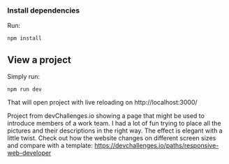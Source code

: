 ### Install dependencies

Run:

```
npm install
```

## View a project

Simply run:

```
npm run dev
```

That will open project with live reloading on http://localhost:3000/

Project from devChallenges.io showing a page that might be used to introduce members of a work team. I had a lot of fun trying to place all the pictures and their descriptions in the right way. The effect is elegant with a little twist. Check out how the website changes on different screen sizes and compare with a template: https://devchallenges.io/paths/responsive-web-developer

